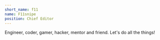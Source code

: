 ```yaml
---
short_name: f11
name: F11snipe
position: Chief Editor
---
```

Engineer, coder, gamer, hacker, mentor and friend. Let's do all the things!
